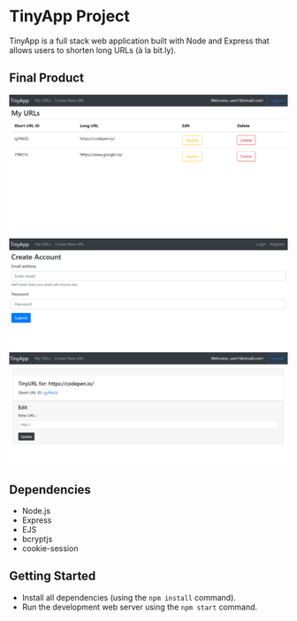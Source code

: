 # TinyApp Project

TinyApp is a full stack web application built with Node and Express that allows users to shorten long URLs (à la bit.ly).

## Final Product

!["Screenshot of URLS page"](docs/urls-page.png)
!["Screenshot of register page"](docs/register-page.png)
!["Screenshot of update URL page"](docs/update-view-page.png)

## Dependencies

- Node.js
- Express
- EJS
- bcryptjs
- cookie-session

## Getting Started

- Install all dependencies (using the `npm install` command).
- Run the development web server using the `npm start` command.
